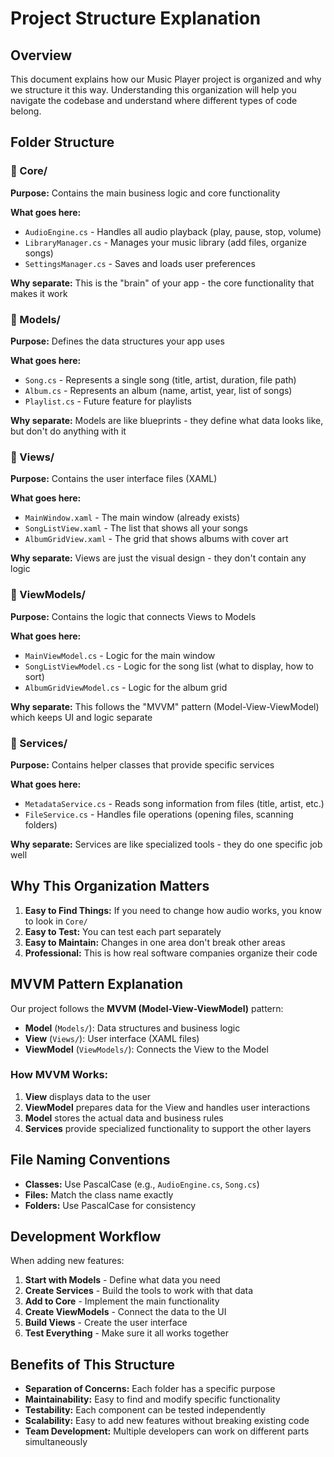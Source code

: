 # Project Structure Explanation

## Overview

This document explains how our Music Player project is organized and why we structure it this way. Understanding this organization will help you navigate the codebase and understand where different types of code belong.

## Folder Structure

### 📁 Core/

**Purpose:** Contains the main business logic and core functionality

**What goes here:**

- `AudioEngine.cs` - Handles all audio playback (play, pause, stop, volume)
- `LibraryManager.cs` - Manages your music library (add files, organize songs)
- `SettingsManager.cs` - Saves and loads user preferences

**Why separate:** This is the "brain" of your app - the core functionality that makes it work

### 📁 Models/

**Purpose:** Defines the data structures your app uses

**What goes here:**

- `Song.cs` - Represents a single song (title, artist, duration, file path)
- `Album.cs` - Represents an album (name, artist, year, list of songs)
- `Playlist.cs` - Future feature for playlists

**Why separate:** Models are like blueprints - they define what data looks like, but don't do anything with it

### 📁 Views/

**Purpose:** Contains the user interface files (XAML)

**What goes here:**

- `MainWindow.xaml` - The main window (already exists)
- `SongListView.xaml` - The list that shows all your songs
- `AlbumGridView.xaml` - The grid that shows albums with cover art

**Why separate:** Views are just the visual design - they don't contain any logic

### 📁 ViewModels/

**Purpose:** Contains the logic that connects Views to Models

**What goes here:**

- `MainViewModel.cs` - Logic for the main window
- `SongListViewModel.cs` - Logic for the song list (what to display, how to sort)
- `AlbumGridViewModel.cs` - Logic for the album grid

**Why separate:** This follows the "MVVM" pattern (Model-View-ViewModel) which keeps UI and logic separate

### 📁 Services/

**Purpose:** Contains helper classes that provide specific services

**What goes here:**

- `MetadataService.cs` - Reads song information from files (title, artist, etc.)
- `FileService.cs` - Handles file operations (opening files, scanning folders)

**Why separate:** Services are like specialized tools - they do one specific job well

## Why This Organization Matters

1. **Easy to Find Things:** If you need to change how audio works, you know to look in `Core/`
2. **Easy to Test:** You can test each part separately
3. **Easy to Maintain:** Changes in one area don't break other areas
4. **Professional:** This is how real software companies organize their code

## MVVM Pattern Explanation

Our project follows the **MVVM (Model-View-ViewModel)** pattern:

- **Model** (`Models/`): Data structures and business logic
- **View** (`Views/`): User interface (XAML files)
- **ViewModel** (`ViewModels/`): Connects the View to the Model

### How MVVM Works:

1. **View** displays data to the user
2. **ViewModel** prepares data for the View and handles user interactions
3. **Model** stores the actual data and business rules
4. **Services** provide specialized functionality to support the other layers

## File Naming Conventions

- **Classes:** Use PascalCase (e.g., `AudioEngine.cs`, `Song.cs`)
- **Files:** Match the class name exactly
- **Folders:** Use PascalCase for consistency

## Development Workflow

When adding new features:

1. **Start with Models** - Define what data you need
2. **Create Services** - Build the tools to work with that data
3. **Add to Core** - Implement the main functionality
4. **Create ViewModels** - Connect the data to the UI
5. **Build Views** - Create the user interface
6. **Test Everything** - Make sure it all works together

## Benefits of This Structure

- **Separation of Concerns:** Each folder has a specific purpose
- **Maintainability:** Easy to find and modify specific functionality
- **Testability:** Each component can be tested independently
- **Scalability:** Easy to add new features without breaking existing code
- **Team Development:** Multiple developers can work on different parts simultaneously
